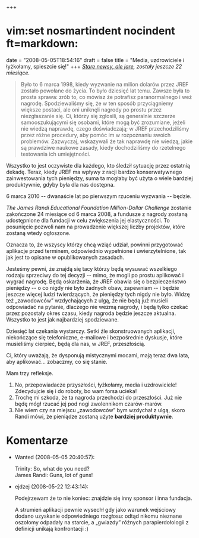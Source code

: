 +++
# vim:set nosmartindent nocindent ft=markdown:
date = "2008-05-05T18:54:16"
draft = false
title = "Media, uzdrowiciele i łyżkołamy, spieszcie się!"
+++
_[Stare newsy, ale jare](http://www.randi.org/joom/content/view/144/1/#i4),
zostały jeszcze 22 miesiące._

> Było to 6 marca 1998, kiedy wyzwanie na milion dolarów przez JREF zostało
> powołane do życia. To było dziesięć lat temu. Zawsze była to prosta sprawa:
> zrób to, co mówisz że potrafisz paranormalnego i weź nagrodę. Spodziewaliśmy
> się, że w ten sposób przyciągniemy większe postaci, ale oni uniknęli nagrody
> po prostu przez niezgłaszanie się. Ci, którzy się zgłosili, są generalnie
> szczerze samooszukującymi się osobami, które mogą być zrozumiane, jeżeli nie
> wiedzą naprawdę, czego doświadczają; w JREF przechodziliśmy przez różne
> procedury, aby pomóc im w rozpoznaniu swoich problemów. Zazwyczaj, wskazywali
> że tak naprawdę nie wiedzą, jakie są prawdziwe naukowe zasady, kiedy
> dochodziliśmy do rzetelnego testowania ich umiejętności.  
  
Wszystko to jest oczywiste dla każdego, kto śledził sytuację przez ostatnią
dekadę. Teraz, kiedy JREF ma wpływy z racji bardzo konserwatywnego
zainwestowania tych pieniędzy, suma ta mogłaby być użyta o wiele bardziej
produktywnie, gdyby była dla nas dostępna.  
  
6 marca 2010 -- dwanaście lat po pierwszym rzuceniu wyzwania -- będzie.  
  
_The James Randi Educational Foundation Million-Dollar Challenge_ zostanie
zakończone 24 miesiące od 6 marca 2008, a fundusze z nagrody zostaną
udostępnione dla fundacji w celu zwiększenia jej elastyczności. To posunięcie
pozwoli nam na prowadzenie większej liczby projektów, które zostaną wtedy
ogłoszone.  
  
Oznacza to, że wszyscy którzy chcą wziąć udział, powinni przygotować aplikacje
przed terminem, odpowiednio wypełnione i uwierzytelnione, tak jak jest to
opisane w opublikowanych zasadach.  
  
Jesteśmy pewni, że znajdą się tacy którzy będą wysuwać wszelkiego rodzaju
sprzeciwy do tej decyzji -- mimo, że mogli po prostu aplikować i wygrać
nagrodę. Będą oskarżenia, że JREF obawia się o bezpieczeństwo pieniędzy -- o
co nigdy nie było żadnych obaw, zapewniam -- i będzie jeszcze więcej ludzi
twierdzących, że pieniędzy tych nigdy nie było. Widzę też „zawodowców”
wzdychających z ulgą, że nie będą już musieli odpowiadać na pytanie, dlaczego
nie wezmą nagrody, i będą tylko czekać przez pozostały okres czasu, kiedy
nagroda będzie jeszcze aktualna. Wszystko to jest jak najbardziej spodziewane.  
  
Dziesięć lat czekania wystarczy. Setki źle skonstruowanych aplikacji,
niekończące się telefoniczne, e-mailowe i bezpośrednie dyskusje, które
musieliśmy cierpieć, będą dla nas, w JREF, przeszłością.  
  
Ci, który uważają, że dysponują mistycznymi mocami, mają teraz dwa lata, aby
aplikować... zobaczmy, co się stanie.

Mam trzy refleksje.

  1. No, przepowiadacze przyszłości, łyżkołamy, media i uzdrowiciele!
     Zdecydujcie się i do roboty, bo wam forsa ucieka!
  2. Trochę mi szkoda, że ta nagroda przechodzi do przeszłości. Już nie będę
     mógł rzucać jej pod nogi zwolennikom czarów-marów.
  3. Nie wiem czy na miejscu „zawodowców” bym wzdychał z ulgą, skoro Randi mówi,
     że pieniądze zostaną użyte **bardziej produktywnie**.

# Komentarze

* Wanted (2008-05-05 20:40:57): <p>Trinity: So, what do you need?<br /> James
  Randi: Guns, lot of guns!</p>
* ejdzej (2008-05-22 12:43:14): <p>Podejrzewam że to nie koniec: znajdzie się
  inny sponsor i inna fundacja.</p>  <p>A strumień aplikacji pewnie wysechł gdy
  jako warunek wejściowy dodano uzyskanie odpowiedniego rozgłosu: odtąd nikomu
  nieznane oszołomy odpadały na starcie, a &#8222;gwiazdy&#8221; różnych
  parapierdołologii z definicji unikają konfrontacji :)</p>

